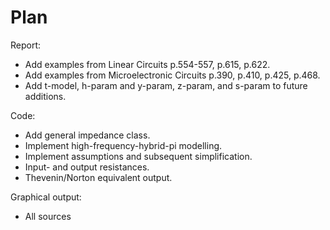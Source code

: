 # Plan
Report:
- Add examples from Linear Circuits p.554-557, p.615, p.622.
- Add examples from Microelectronic Circuits p.390, p.410, p.425, p.468.
- Add t-model, h-param and y-param, z-param, and s-param to future additions.

Code:
- Add general impedance class.
- Implement high-frequency-hybrid-pi modelling.
- Implement assumptions and subsequent simplification.
- Input- and output resistances.
- Thevenin/Norton equivalent output.

Graphical output:
- All sources
